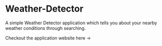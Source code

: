 # Weather-Detector
A simple Weather Detector application which tells you about your nearby weather conditions through searching.

Checkout the application website here -> 
